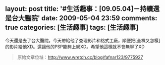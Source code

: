 layout: post
title: '#生活趣事：[09.05.04]－持續還是台大醫院'
date: 2009-05-04 23:59
comments: true
categories: [生活趣事]
tags: [生活趣事]
---
今天還是去了台大醫院。今天帶給他了查理影片和格式工廠，順便把[全裸又怎樣]的影片給他XD。還讓他的PSP能夠上網XD。希望他這樣就不會無聊了XD

> 原始文章位址：http://www.wretch.cc/blog/fafnar123/9775927